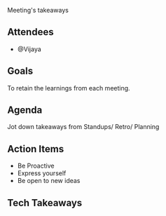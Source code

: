 
Meeting's takeaways

## Attendees

- @Vijaya

## Goals

To retain the learnings from each meeting.

## Agenda

Jot down takeaways from Standups/ Retro/ Planning

## Action Items

- Be Proactive
- Express yourself
- Be open to new ideas

## Tech Takeaways
